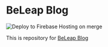 # BeLeap Blog

![Deploy to Firebase Hosting on merge](https://github.com/BeLeap/beleap-blog/workflows/Deploy%20to%20Firebase%20Hosting%20on%20merge/badge.svg)

This is repository for [BeLeap Blog](https://beleap.codes)
